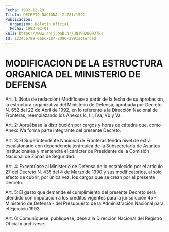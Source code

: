 ```yaml
---
Fecha: 1992-12-29
Título: DECRETO NACIONAL 2.781/1992
Publicación:
  Organismo: Boletín Oficial
  Fecha: 1993-02-01
SAIJ: https://www.saij.gob.ar/DN19920002781
Id: 123456789-0abc-187-2000-2991soterced
---
```

# MODIFICACION DE LA ESTRUCTURA ORGANICA DEL MINISTERIO DE DEFENSA

<a id="1"></a>
Art. 1: (Nota de redacción) Modifícase a partir de la fecha de su aprobación, la estructura organizativa del Ministerio de Defensa, aprobada por Decreto N. 652 del 22 de Abril de 1992, en lo  referente a la Dirección Nacional de Fronteras, reemplazando los Anexos Ic, III, IVa, Vb y Va.

<a id="2"></a>
Art. 2: Apruébase la distribución por cargos y horas de cátedra que,  como  Anexo  IVa forma parte integrante del presente Decreto.

<a id="3"></a>
Art. 3: El Superintendente Nacional de Fronteras tendrá nivel de extra escalafonario con dependencia jerárquica de la Subsecretaría de Asuntos Institucionales y mantendrá el carácter de Presidente de la Comisión Nacional de Zonas de Seguridad.

<a id="4"></a>
Art. 4: Exceptúase al Ministerio de Defensa de lo establecido por el artículo 27 del Decreto N. 435 del 4 de Marzo de 1990 y sus modificatorios, al solo efecto de cubrir, por única vez, los cargos que se crean por el presente Decreto.

<a id="5"></a>
Art. 5: El gasto que demande el cumplimiento del presente Decreto será atendido con imputación a los créditos vigentes para la jurisdicción 45 - Ministerio de Defensa - del Presupuesto de la Administración Nacional para el Ejercicio 1992.

<a id="6"></a>
Art. 6: Comuníquese, publíquese, dése a la Dirección Nacional del Registro Oficial y archívese.